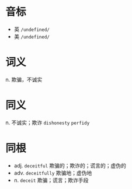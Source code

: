 # 音标

- 英 `/undefined/`
- 美 `/undefined/`

# 词义

n. 欺骗，不诚实


# 同义

n. 不诚实；欺诈
`dishonesty` `perfidy`

# 同根

- adj. `deceitful` 欺骗的；欺诈的；谎言的；虚伪的
- adv. `deceitfully` 欺骗地；虚伪地
- n. `deceit` 欺骗；谎言；欺诈手段

